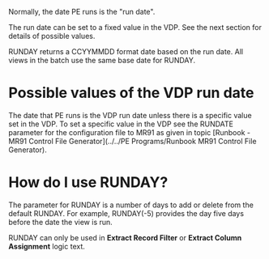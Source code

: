 
Normally, the date PE runs is the "run date".

The run date can be set to a fixed value in the VDP. See the next section for details of possible values.

RUNDAY returns a CCYYMMDD format date based on the run date. All views in the batch use the same base date for RUNDAY.

# Possible values of the VDP run date

The date that PE runs is the VDP run date unless there is a specific value set in the VDP.  To set a specific value in the VDP see the RUNDATE parameter for the configuration file to MR91 as given in topic [Runbook - MR91 Control File Generator](../../PE Programs/Runbook MR91 Control File Generator). 

# How do I use RUNDAY? 

The parameter for RUNDAY is a number of days to add or delete from the default RUNDAY. For example, RUNDAY\(-5\) provides the day five days before the date the view is run.

RUNDAY can only be used in **Extract Record Filter** or **Extract Column Assignment** logic text.

